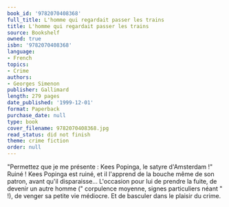 ```yaml
---
book_id: '9782070408368'
full_title: L'homme qui regardait passer les trains
title: L'homme qui regardait passer les trains
source: Bookshelf
owned: true
isbn: '9782070408368'
language:
- French
topics:
- Crime
authors:
- Georges Simenon
publisher: Gallimard
length: 279 pages
date_published: '1999-12-01'
format: Paperback
purchase_date: null
type: book
cover_filename: 9782070408368.jpg
read_status: did not finish
theme: crime fiction
order: null
---
```

"Permettez que je me présente : Kees Popinga, le satyre d'Amsterdam !" Ruiné ! Kees Popinga est ruiné, et il l'apprend de la bouche même de son patron, avant qu'il disparaisse... L'occasion pour lui de prendre la fuite, de devenir un autre homme (" corpulence moyenne, signes particuliers néant " !), de venger sa petite vie médiocre. Et de basculer dans le plaisir du crime.

